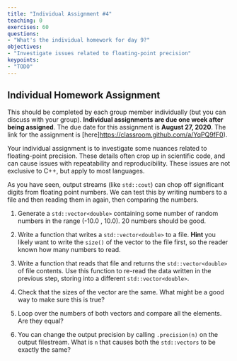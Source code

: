```yaml
---
title: "Individual Assignment #4"
teaching: 0
exercises: 60
questions:
- "What's the individual homework for day 9?"
objectives:
- "Investigate issues related to floating-point precision"
keypoints:
- "TODO"
---
```


<script type="text/javascript" async
  src="https://cdnjs.cloudflare.com/ajax/libs/mathjax/2.7.7/MathJax.js?config=TeX-MML-AM_CHTML">
</script>

## Individual Homework Assignment

This should be completed by each group member individually (but you can
discuss with your group). **Individual assignments are due one week after
being assigned**. The due date for this assignment is **August 27, 2020**.
The link for the assignment is [here]https://classroom.github.com/a/YqPQ9fF0).

Your individual assignment is to investigate some nuances related to
floating-point precision. These details often crop up in scientific code,
and can cause issues with repeatability and reproducibility. These issues
are not exclusive to C++, but apply to most languages.

As you have seen, output streams (like `std::cout`) can chop off significant digits
from floating point numbers. We can test this by writing numbers to a file
and then reading them in again, then comparing the numbers.

1. Generate a `std::vector<double>` containing some number of random numbers in the
   range (-10.0 , 10.0). 20 numbers should be good.

1. Write a function that writes a `std::vector<double>` to a file. **Hint** you likely want
   to write the `size()` of the vector to the file first, so the reader known how many
   numbers to read.

1. Write a function that reads that file and returns the `std::vector<double>` of
   file contents. Use this function to re-read the data written in the previous step,
   storing into a different `std::vector<double>`.

1. Check that the sizes of the vector are the same. What might be a good way to make sure
   this is true?

1. Loop over the numbers of both vectors and compare all the elements. Are they equal?

1. You can change the output precision by calling `.precision(n)` on the output filestream.
   What is `n` that causes both the `std::vectors` to be exactly the same? 
